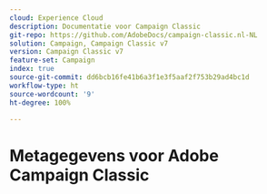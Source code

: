 ```yaml
---
cloud: Experience Cloud
description: Documentatie voor Campaign Classic
git-repo: https://github.com/AdobeDocs/campaign-classic.nl-NL
solution: Campaign, Campaign Classic v7
version: Campaign Classic v7
feature-set: Campaign
index: true
source-git-commit: dd6bcb16fe41b6a3f1e3f5aaf2f753b29ad4bc1d
workflow-type: ht
source-wordcount: '9'
ht-degree: 100%

---
```



# Metagegevens voor Adobe Campaign Classic
